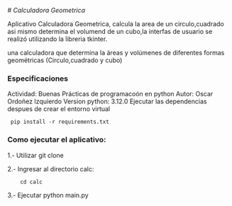 <em> # Calculadora Geometrica </em>

 Aplicativo Calculadora Geometrica, calcula la area de un circulo,cuadrado asi mismo determina el volumend de un cubo,la interfas de usuario se realizó utilizando la libreria tkinter.

una calculadora que determina la áreas  y volúmenes de diferentes formas geométricas (Circulo,cuadrado y cubo)

### Especificaciones ###
Actividad: Buenas Prácticas de programacoón en python
Autor: Oscar Ordoñez Izquierdo
Version python: 3.12.0
Ejecutar las dependencias despues de crear el entorno virtual

     pip install -r requirements.txt 

### Como ejecutar el aplicativo: ###

  1.- Utilizar git clone 


  2.- Ingresar al directorio calc:
    
        cd calc

  3.- Ejecutar
        python main.py

       
        




